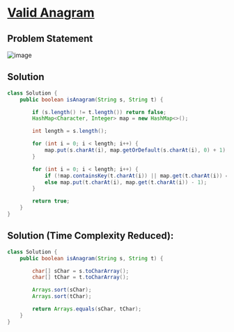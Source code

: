 # [Valid Anagram](https://leetcode.com/problems/valid-anagram/description/?envType=study-plan-v2&envId=top-interview-150)
## Problem Statement
![image](https://github.com/SiddhantKumarMaurya/LeetCode_Questions/assets/107787014/06654816-825f-4fb7-8fe0-70d5ef4cc736)
## Solution
```java
class Solution {
    public boolean isAnagram(String s, String t) {

        if (s.length() != t.length()) return false;
        HashMap<Character, Integer> map = new HashMap<>();

        int length = s.length();

        for (int i = 0; i < length; i++) {
            map.put(s.charAt(i), map.getOrDefault(s.charAt(i), 0) + 1);
        }

        for (int i = 0; i < length; i++) {
            if (!map.containsKey(t.charAt(i)) || map.get(t.charAt(i)) == 0) return false;
            else map.put(t.charAt(i), map.get(t.charAt(i)) - 1);
        }

        return true;
    }
}
```

## Solution (Time Complexity Reduced):
```java
class Solution {
    public boolean isAnagram(String s, String t) {

        char[] sChar = s.toCharArray();
        char[] tChar = t.toCharArray();

        Arrays.sort(sChar);
        Arrays.sort(tChar);

        return Arrays.equals(sChar, tChar);
    }
}
```
